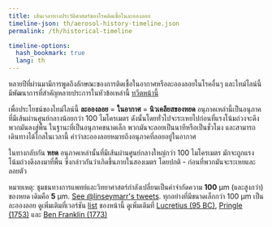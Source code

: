 ```yaml
---
title: เส้นเวลาทางประวัติศาสตร์ของโรคติดเชื้อในละอองลอย
timeline-json: th/aerosol-history-timeline.json
permalink: /th/historical-timeline

timeline-options: 
  hash_bookmark: true
  lang: th
---
```


หลายปีที่ผ่านมามีการพูดถึงลักษณะของการติดเชื้อในอากาศหรือละอองลอยในโรคอื่นๆ และไทม์ไลน์นี้มีพัฒนาการที่สำคัญหลายประการในหัวข้อเหล่านี้   <a href="https://twitter.com/intent/tweet?url=https%3A%2F%2Fits-airborne.org%2Fhistorical-timeline&via=AerosolizedC19&text=%23COVIDisAirborne%20%23masks4All%20%23bewareOfSharedAir%20%23ventilation. See: " target="_blank">ทวีตหน้านี้</a>

เพื่อประโยชน์ของไทม์ไลน์นี้ **ละอองลอย** = **ในอากาศ** = **นิวเคลียสของหยด** อนุภาคเหล่านี้เป็นอนุภาคที่มีเส้นผ่านศูนย์กลางน้อยกว่า 100 ไมโครเมตร ดังนั้นโดยทั่วไปจะระเหยไปก่อนที่แรงโน้มถ่วงจะดึงพวกมันลงสู่พื้น ในฐานะที่เป็นอนุภาคขนาดเล็ก พวกมันจะลอยเป็นนาทีหรือเป็นชั่วโมง และสามารถเดินทางได้ไกลในเวลานี้ คำว่าละอองลอยหมายถึงอนุภาคที่ลอยอยู่ในอากาศ

ในทางกลับกัน **หยด** อนุภาคเหล่านั้นที่มีเส้นผ่านศูนย์กลางใหญ่กว่า 100 ไมโครเมตร มักจะถูกแรงโน้มถ่วงดึงลงมาที่พื้น ซึ่งกล่าวกันว่าเกิดขึ้นภายในสองเมตร โดยปกติ - ก่อนที่พวกมันจะระเหยและลอยตัว

หมายเหตุ: ชุมชนทางการแพทย์และวิทยาศาสตร์กำลังเปลี่ยนเป็นคำจำกัดความ **100** μm (และสูงกว่า) ของหยด เดิมคือ **5** μm. <a target="_blank" href="https://twitter.com/linseymarr/status/1336318245348003840">See @linseymarr's tweets</a>. ทุกอย่างที่มีขนาดเล็กกว่า 100 μm เป็นละอองลอย ดูเพิ่มเติมที่เวอร์ชัน [list](historical-list.html) ของหน้านี้ ดูเพิ่มเติมที่ [Lucretius (95 BC)](/lucretius), [Pringle (1753)](/pringle) และ [Ben Franklin (1773)](/ben-franklin)
